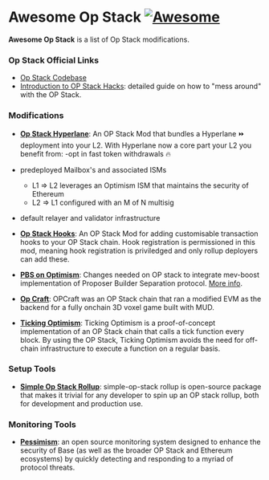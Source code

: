 # Awesome Op Stack [![Awesome](https://awesome.re/badge.svg)](https://awesome.re)

**Awesome Op Stack** is a list of Op Stack modifications.

### Op Stack Official Links

+ [Op Stack Codebase](https://github.com/ethereum-optimism/optimism)
+ [Introduction to OP Stack Hacks](https://stack.optimism.io/docs/build/hacks/): detailed guide on how to "mess around" with the OP Stack. 


### Modifications

- **[Op Stack Hyperlane](https://github.com/AlexBHarley/op-stack-hyperlane)**: An OP Stack Mod that bundles a Hyperlane ⏩ deployment into your L2. With Hyperlane now a core part your L2 you benefit from:
-opt in fast token withdrawals 🔥
- predeployed Mailbox's and associated ISMs
    - L1 => L2 leverages an Optimism ISM that maintains the security of Ethereum
    - L2 => L1 configured with an M of N multisig
- default relayer and validator infrastructure

- **[Op Stack Hooks](https://github.com/AlexBHarley/op-stack-hooks)**: An OP Stack Mod for adding customisable transaction hooks to your OP Stack chain. Hook registration is permissioned in this mod, meaning hook registration is priviledged and only rollup deployers can add these.

- **[PBS on Optimism](https://github.com/NethermindEth/optimism/pull/5)**: Changes needed on OP stack to integrate mev-boost implementation of Proposer Builder Separation protocol. [More info](https://gov.optimism.io/t/optimism-pbs-proof-of-concept/6718).

- **[Op Craft](https://github.com/latticexyz/opcraft)**: OPCraft was an OP Stack chain that ran a modified EVM as the backend for a fully onchain 3D voxel game built with MUD.

- **[Ticking Optimism](https://github.com/therealbytes/ticking-optimism)**: Ticking Optimism is a proof-of-concept implementation of an OP Stack chain that calls a tick function every block. By using the OP Stack, Ticking Optimism avoids the need for off-chain infrastructure to execute a function on a regular basis. 

### Setup Tools
- **[Simple Op Stack Rollup](https://github.com/0xFableOrg/simple-op-stack-rollup)**: simple-op-stack rollup is open-source package that makes it trivial for any developer to spin up an OP stack rollup, both for development and production use.

### Monitoring Tools
- **[Pessimism](https://base-org.github.io/pessimism/heuristics)**: an open source monitoring system designed to enhance the security of Base (as well as the broader OP Stack and Ethereum ecosystems) by quickly detecting and responding to a myriad of protocol threats.

